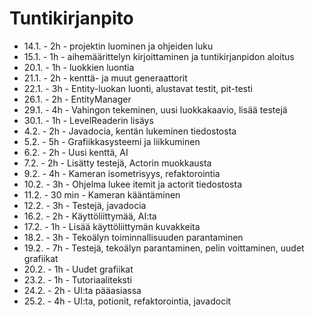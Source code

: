 # Tuntikirjanpito

* 14.1. - 2h - projektin luominen ja ohjeiden luku
* 15.1. - 1h - aihemäärittelyn kirjoittaminen ja tuntikirjanpidon aloitus
* 20.1. - 1h - luokkien luontia
* 21.1. - 2h - kenttä- ja muut generaattorit
* 22.1. - 3h - Entity-luokan luonti, alustavat testit, pit-testi
* 26.1. - 2h - EntityManager
* 29.1. - 4h - Vahingon tekeminen, uusi luokkakaavio, lisää testejä
* 30.1. - 1h - LevelReaderin lisäys
* 4.2.  - 2h - Javadocia, kentän lukeminen tiedostosta
* 5.2.  - 5h - Grafiikkasysteemi ja liikkuminen
* 6.2.  - 2h - Uusi kenttä, AI
* 7.2.  - 2h - Lisätty testejä, Actorin muokkausta
* 9.2.  - 4h - Kameran isometrisyys, refaktorointia
* 10.2. - 3h - Ohjelma lukee itemit ja actorit tiedostosta
* 11.2. - 30 min - Kameran kääntäminen
* 12.2. - 3h - Testejä, javadocia
* 16.2. - 2h - Käyttöliittymää, AI:ta
* 17.2. - 1h - Lisää käyttöliittymän kuvakkeita
* 18.2. - 3h - Tekoälyn toiminnallisuuden parantaminen
* 19.2. - 7h - Testejä, tekoälyn parantaminen, pelin voittaminen, uudet grafiikat
* 20.2. - 1h - Uudet grafiikat
* 23.2. - 1h - Tutoriaaliteksti
* 24.2. - 2h - UI:ta pääasiassa
* 25.2. - 4h - UI:ta, potionit, refaktorointia, javadocit